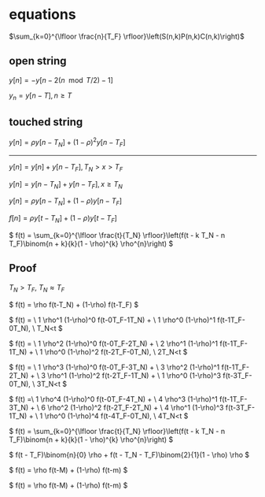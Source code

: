 # equations

$\sum_{k=0}^{\lfloor \frac{n}{T_F} \rfloor}\left(S(n,k)P(n,k)C(n,k)\right)$

## open string

$y[n] = -y[n - 2(n \mod T/2) - 1]$

$y_n = y[n-T], n \geq T$

## touched string

$y[n] = \rho y[n-T_N] + (1-\rho)^2 y[n-T_F]$

---

$y[n] = y[n] + y[n-T_F], T_N > x > T_F$

$y[n] = y[n-T_N] + y[n-T_F], x \geq T_N$

$y[n] = \rho y[n-T_N] + (1-\rho) y[n-T_F]$

$f[n] = \rho y[t-T_N] + (1-\rho) y[t-T_F]$

$
f(t) = \sum_{k=0}^{\lfloor \frac{t}{T_N} \rfloor}\left(f(t - k T_N - n T_F)\binom{n + k}{k}(1 - \rho)^{k} \rho^{n}\right)
$

## Proof

$T_N > T_F$, $T_N \approx T_F$

$
f(t) = \rho f(t-T_N) + (1-\rho) f(t-T_F)
$

$
f(t) = \\
  1 \rho^1 (1-\rho)^0 f(t-0T_F-1T_N) + \\
  1 \rho^0 (1-\rho)^1 f(t-1T_F-0T_N), \\
  T_N<t
$

$
f(t) = \\
  1 \rho^2 (1-\rho)^0 f(t-0T_F-2T_N) + \\
  2 \rho^1 (1-\rho)^1 f(t-1T_F-1T_N) + \\
  1 \rho^0 (1-\rho)^2 f(t-2T_F-0T_N), \\
	2T_N<t
$

$
f(t) = \\
  1 \rho^3 (1-\rho)^0 f(t-0T_F-3T_N) + \\
  3 \rho^2 (1-\rho)^1 f(t-1T_F-2T_N) + \\
  3 \rho^1 (1-\rho)^2 f(t-2T_F-1T_N) + \\
  1 \rho^0 (1-\rho)^3 f(t-3T_F-0T_N), \\
	3T_N<t
$

$
f(t) =\\
  1 \rho^4 (1-\rho)^0 f(t-0T_F-4T_N) + \\
  4 \rho^3 (1-\rho)^1 f(t-1T_F-3T_N) + \\
  6 \rho^2 (1-\rho)^2 f(t-2T_F-2T_N) + \\
  4 \rho^1 (1-\rho)^3 f(t-3T_F-1T_N) + \\
  1 \rho^0 (1-\rho)^4 f(t-4T_F-0T_N), \\
	4T_N<t
$

$
f(t) = \sum_{k=0}^{\lfloor \frac{t}{T_N} \rfloor}\left(f(t - k T_N - n T_F)\binom{n + k}{k}(1 - \rho)^{k} \rho^{n}\right)
$

$
f(t - T_F)\binom{n}{0} \rho +
f(t - T_N - T_F)\binom{2}{1}(1 - \rho) \rho
$

$
f(t) = \rho f(t-M) + (1-\rho) f(t-m)
$

$
f(t) = \rho f(t-M) + (1-\rho) f(t-m)
$
